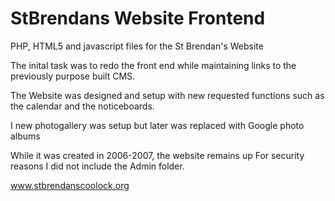 # StBrendans Website Frontend


PHP, HTML5 and javascript files for the St Brendan's Website

The inital task was to redo the front end while maintaining links to the previously purpose built CMS.

The Website was designed and setup with new requested functions such as the calendar and the noticeboards.

I new photogallery was setup but later was replaced with Google photo albums

While it was created in 2006-2007, the website remains up
For security reasons I did not include the Admin folder.

www.stbrendanscoolock.org